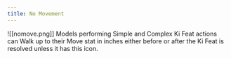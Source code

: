```yaml
---
title: No Movement
---
```

![[nomove.png]] Models performing Simple and Complex Ki Feat actions can Walk up to their Move stat in inches either before or after the Ki Feat is resolved unless it has this icon.
